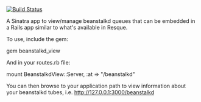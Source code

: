 [![Build Status](https://secure.travis-ci.org/denniskuczynski/beanstalkd_view.png?branch=master)](http://travis-ci.org/denniskuczynski/beanstalkd_view)

A Sinatra app to view/manage beanstalkd queues that can be embedded in a Rails app similar to what's available in Resque.

To use, include the gem:

gem beanstalkd_view

And in your routes.rb file:

mount BeanstalkdView::Server, :at => "/beanstalkd"

You can then browse to your application path to view information about your beanstalkd tubes, i.e.
http://127.0.0.1:3000/beanstalkd

